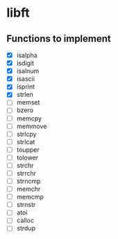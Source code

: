# libft

## Functions to implement

- [x] isalpha
- [x] isdigit
- [x] isalnum
- [x] isascii
- [x] isprint
- [x] strlen
- [ ] memset
- [ ] bzero
- [ ] memcpy
- [ ] memmove
- [ ] strlcpy
- [ ] strlcat
- [ ] toupper
- [ ] tolower
- [ ] strchr
- [ ] strrchr
- [ ] strncmp
- [ ] memchr
- [ ] memcmp
- [ ] strnstr
- [ ] atoi
- [ ] calloc
- [ ] strdup
